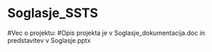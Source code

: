 # Soglasje_SSTS

#Vec o projektu:
#Opis projekta je v Soglasje_dokumentacija.doc in predstavitev v Soglasje.pptx
